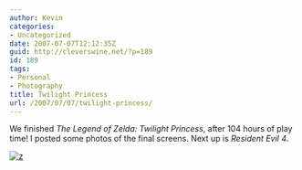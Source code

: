 ```yaml
---
author: Kevin
categories:
- Uncategorized
date: 2007-07-07T12:12:35Z
guid: http://cleverswine.net/?p=189
id: 189
tags:
- Personal
- Photography
title: Twilight Princess
url: /2007/07/07/twilight-princess/
---
```


We finished _The Legend of Zelda: Twilight Princess_, after 104 hours of play time! I posted some photos of the final screens. Next up is _Resident Evil 4_.

[<img src="https://i0.wp.com/farm2.static.flickr.com/1374/748793863_e18e0bfd3a_d.jpg?w=840" alt="z" data-recalc-dims="1" />](http://www.flickr.com/photos/cleverswine/tags/twilightprincess/)